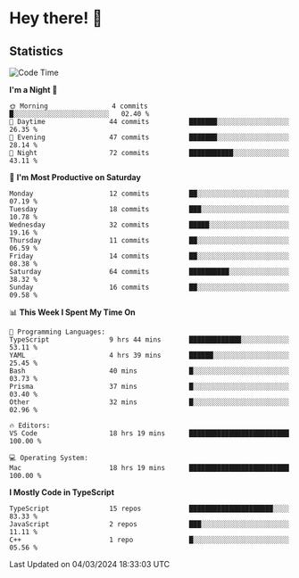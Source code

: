 # Hey there! 👋


## Statistics
<!--START_SECTION:waka-->
![Code Time](http://img.shields.io/badge/Code%20Time-196%20hrs%2022%20mins-blue)

**I'm a Night 🦉** 

```text
🌞 Morning                4 commits           █░░░░░░░░░░░░░░░░░░░░░░░░   02.40 % 
🌆 Daytime                44 commits          ███████░░░░░░░░░░░░░░░░░░   26.35 % 
🌃 Evening                47 commits          ███████░░░░░░░░░░░░░░░░░░   28.14 % 
🌙 Night                  72 commits          ███████████░░░░░░░░░░░░░░   43.11 % 
```
📅 **I'm Most Productive on Saturday** 

```text
Monday                   12 commits          ██░░░░░░░░░░░░░░░░░░░░░░░   07.19 % 
Tuesday                  18 commits          ███░░░░░░░░░░░░░░░░░░░░░░   10.78 % 
Wednesday                32 commits          █████░░░░░░░░░░░░░░░░░░░░   19.16 % 
Thursday                 11 commits          ██░░░░░░░░░░░░░░░░░░░░░░░   06.59 % 
Friday                   14 commits          ██░░░░░░░░░░░░░░░░░░░░░░░   08.38 % 
Saturday                 64 commits          ██████████░░░░░░░░░░░░░░░   38.32 % 
Sunday                   16 commits          ██░░░░░░░░░░░░░░░░░░░░░░░   09.58 % 
```


📊 **This Week I Spent My Time On** 

```text
💬 Programming Languages: 
TypeScript               9 hrs 44 mins       █████████████░░░░░░░░░░░░   53.11 % 
YAML                     4 hrs 39 mins       ██████░░░░░░░░░░░░░░░░░░░   25.45 % 
Bash                     40 mins             █░░░░░░░░░░░░░░░░░░░░░░░░   03.73 % 
Prisma                   37 mins             █░░░░░░░░░░░░░░░░░░░░░░░░   03.40 % 
Other                    32 mins             █░░░░░░░░░░░░░░░░░░░░░░░░   02.96 % 

🔥 Editors: 
VS Code                  18 hrs 19 mins      █████████████████████████   100.00 % 

💻 Operating System: 
Mac                      18 hrs 19 mins      █████████████████████████   100.00 % 
```

**I Mostly Code in TypeScript** 

```text
TypeScript               15 repos            █████████████████████░░░░   83.33 % 
JavaScript               2 repos             ███░░░░░░░░░░░░░░░░░░░░░░   11.11 % 
C++                      1 repo              █░░░░░░░░░░░░░░░░░░░░░░░░   05.56 % 
```




 Last Updated on 04/03/2024 18:33:03 UTC
<!--END_SECTION:waka-->

